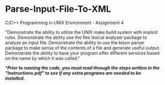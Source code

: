 # Parse-Input-File-To-XML

C/C++ Programming in UNIX Environment - Assignment 4

"Demonstrate the ability to utilize the UNIX make build system with implicit rules. Demonstrate the ability use the flex lexical analyzer package to analyze an input file. Demonstrate the ability to use the bison parser package to make sense of the contents of a file and generate useful output. Demonstrate the ability to have your program offer different services based on the name by which it was called."

*_**Prior to running the code, you must read through the steps written in the "Instructions.pdf" to see if any extra programs are needed to be installed.**_
